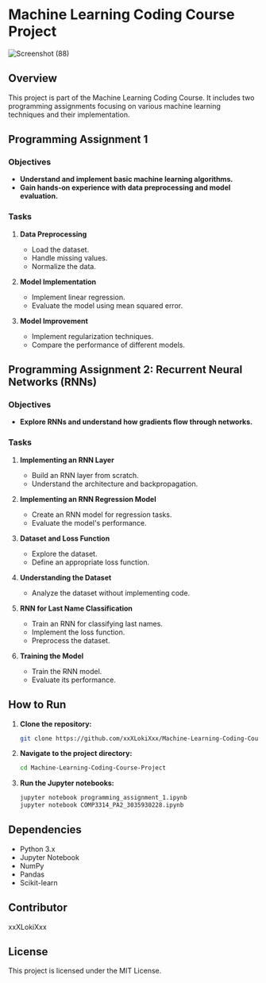 # Machine Learning Coding Course Project

![Screenshot (88)](https://github.com/xxXLokiXxx/Machine-Learning-Coding-Course-Project/assets/99037815/2124d081-f051-4cb9-918c-fee749847cde)

## Overview
This project is part of the Machine Learning Coding Course. It includes two programming assignments focusing on various machine learning techniques and their implementation.

## Programming Assignment 1

### Objectives
- **Understand and implement basic machine learning algorithms.**
- **Gain hands-on experience with data preprocessing and model evaluation.**

### Tasks
1. **Data Preprocessing**
   - Load the dataset.
   - Handle missing values.
   - Normalize the data.

2. **Model Implementation**
   - Implement linear regression.
   - Evaluate the model using mean squared error.

3. **Model Improvement**
   - Implement regularization techniques.
   - Compare the performance of different models.

## Programming Assignment 2: Recurrent Neural Networks (RNNs)

### Objectives
- **Explore RNNs and understand how gradients flow through networks.**

### Tasks
1. **Implementing an RNN Layer**
   - Build an RNN layer from scratch.
   - Understand the architecture and backpropagation.

2. **Implementing an RNN Regression Model**
   - Create an RNN model for regression tasks.
   - Evaluate the model's performance.

3. **Dataset and Loss Function**
   - Explore the dataset.
   - Define an appropriate loss function.

4. **Understanding the Dataset**
   - Analyze the dataset without implementing code.

5. **RNN for Last Name Classification**
   - Train an RNN for classifying last names.
   - Implement the loss function.
   - Preprocess the dataset.

6. **Training the Model**
   - Train the RNN model.
   - Evaluate its performance.

## How to Run
1. **Clone the repository:**
   ```bash
   git clone https://github.com/xxXLokiXxx/Machine-Learning-Coding-Course-Project.git

2. **Navigate to the project directory:**
   ```bash
   cd Machine-Learning-Coding-Course-Project

3. **Run the Jupyter notebooks:**
   ```bash
   jupyter notebook programming_assignment_1.ipynb
   jupyter notebook COMP3314_PA2_3035930228.ipynb

## Dependencies
   - Python 3.x
   - Jupyter Notebook
   - NumPy
   - Pandas
   - Scikit-learn

## Contributor
xxXLokiXxx

## License
This project is licensed under the MIT License.

